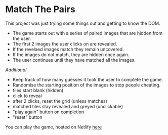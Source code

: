 # Match The Pairs

This project was just trying some things out and getting to know the DOM. 

- The game starts out with a series of paired images that are hidden from the user.
- The first 2 images the user clicks on are revealed.
- If the revelaed images match they remain uncovered.
- If the images do not match, they are hidden once again.
- The user continues until they have matched all the images.

_Additional_

- Keep track of how many guesses it took the user to complete the game.
- Randomise the starting position of the images to stop people cheating.
- tiles start blank (hidden)
- click to reveal
- after 2 clicks, reset the grid (unless matches)
- matched tiles stay revealed and greyed (unclickable)
- "play again" button on completion
- "reset" button

You can play the game, hosted on Netlify <a href="https://ubiquitous-muffin-6fa557.netlify.app/">here</a>
